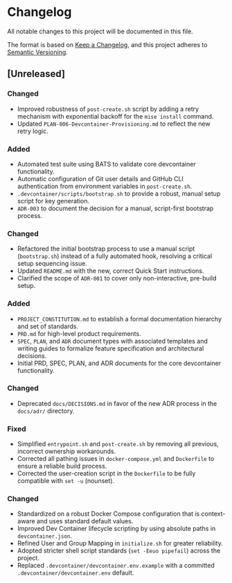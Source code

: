 # Changelog

All notable changes to this project will be documented in this file.

The format is based on [Keep a Changelog](https://keepachangelog.com/en/1.1.0/),
and this project adheres to [Semantic Versioning](https://semver.org/spec/v2.0.0.html).

## [Unreleased]

### Changed
- Improved robustness of `post-create.sh` script by adding a retry mechanism with exponential backoff for the `mise install` command.
- Updated `PLAN-006-Devcontainer-Provisioning.md` to reflect the new retry logic.

### Added
- Automated test suite using BATS to validate core devcontainer functionality.
- Automatic configuration of Git user details and GitHub CLI authentication from environment variables in `post-create.sh`.
- `.devcontainer/scripts/bootstrap.sh` to provide a robust, manual setup script for key generation.
- `ADR-003` to document the decision for a manual, script-first bootstrap process.

### Changed
- Refactored the initial bootstrap process to use a manual script (`bootstrap.sh`) instead of a fully automated hook, resolving a critical setup sequencing issue.
- Updated `README.md` with the new, correct Quick Start instructions.
- Clarified the scope of `ADR-001` to cover only non-interactive, pre-build setup.

### Added
- `PROJECT_CONSTITUTION.md` to establish a formal documentation hierarchy and set of standards.
- `PRD.md` for high-level product requirements.
- `SPEC`, `PLAN`, and `ADR` document types with associated templates and writing guides to formalize feature specification and architectural decisions.
- Initial PRD, SPEC, PLAN, and ADR documents for the core devcontainer functionality.

### Changed
- Deprecated `docs/DECISIONS.md` in favor of the new ADR process in the `docs/adr/` directory.

### Fixed
- Simplified `entrypoint.sh` and `post-create.sh` by removing all previous, incorrect ownership workarounds.
- Corrected all pathing issues in `docker-compose.yml` and `Dockerfile` to ensure a reliable build process.
- Corrected the user-creation script in the `Dockerfile` to be fully compatible with `set -u` (nounset).

### Changed
- Standardized on a robust Docker Compose configuration that is context-aware and uses standard default values.
- Improved Dev Container lifecycle scripting by using absolute paths in `devcontainer.json`.
- Refined User and Group Mapping in `initialize.sh` for greater reliability.
- Adopted stricter shell script standards (`set -Eeuo pipefail`) across the project.
- Replaced `.devcontainer/devcontainer.env.example` with a committed `.devcontainer/devcontainer.env` default.